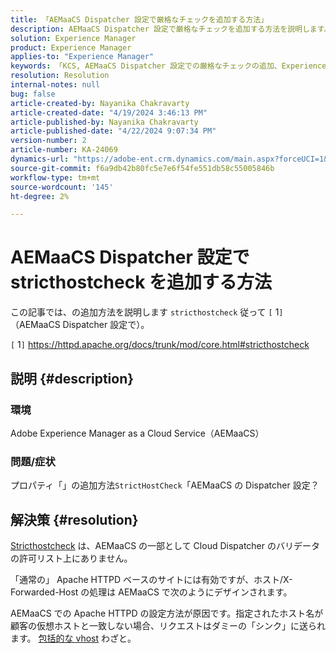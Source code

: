 ```yaml
---
title: 「AEMaaCS Dispatcher 設定で厳格なチェックを追加する方法」
description: AEMaaCS Dispatcher 設定で厳格なチェックを追加する方法を説明します。
solution: Experience Manager
product: Experience Manager
applies-to: "Experience Manager"
keywords: 「KCS, AEMaaCS Dispatcher 設定での厳格なチェックの追加、Experience Manager、クラウド」
resolution: Resolution
internal-notes: null
bug: false
article-created-by: Nayanika Chakravarty
article-created-date: "4/19/2024 3:46:13 PM"
article-published-by: Nayanika Chakravarty
article-published-date: "4/22/2024 9:07:34 PM"
version-number: 2
article-number: KA-24069
dynamics-url: "https://adobe-ent.crm.dynamics.com/main.aspx?forceUCI=1&pagetype=entityrecord&etn=knowledgearticle&id=2b182eee-63fe-ee11-a1ff-6045bd0065f9"
source-git-commit: f6a9db42b80fc5e7e6f54fe551db58c55005846b
workflow-type: tm+mt
source-wordcount: '145'
ht-degree: 2%

---
```


# AEMaaCS Dispatcher 設定で stricthostcheck を追加する方法


この記事では、の追加方法を説明します `stricthostcheck` 従って `[` 1`]`  （AEMaaCS Dispatcher 設定で）。

`[` 1`]`  https://httpd.apache.org/docs/trunk/mod/core.html#stricthostcheck

## 説明 {#description}


### 環境

Adobe Experience Manager as a Cloud Service（AEMaaCS）

### 問題/症状

プロパティ「」の追加方法`StrictHostCheck`「AEMaaCS の Dispatcher 設定？


## 解決策 {#resolution}


[Stricthostcheck](https://httpd.apache.org/docs/trunk/mod/core.html#stricthostcheck) は、AEMaaCS の一部として Cloud Dispatcher のバリデータの許可リスト上にありません。

「通常の」 Apache HTTPD ベースのサイトには有効ですが、ホスト/X-Forwarded-Host の処理は AEMaaCS で次のようにデザインされます。

AEMaaCS での Apache HTTPD の設定方法が原因です。指定されたホスト名が顧客の仮想ホストと一致しない場合、リクエストはダミーの「シンク」に送られます。 [包括的な vhost](https://github.com/adobe/aem-project-archetype/blob/develop/src/main/archetype/dispatcher.cloud/src/conf.d/dispatcher_vhost.conf#L277-L307) わざと。
